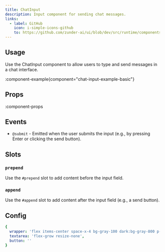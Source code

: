 ```yaml
---
title: ChatInput
description: Input component for sending chat messages.
links:
  - label: GitHub
    icon: i-simple-icons-github
    to: https://github.com/zunder-ai/ui/blob/dev/src/runtime/components/chat/ChatInput.vue
---
```


## Usage

Use the ChatInput component to allow users to type and send messages in a chat interface.

:component-example{component="chat-input-example-basic"}

## Props

:component-props

## Events

- `@submit` - Emitted when the user submits the input (e.g., by pressing Enter or clicking the send button).

## Slots

### `prepend`

Use the `#prepend` slot to add content before the input field.

### `append`

Use the `#append` slot to add content after the input field (e.g., a send button).

## Config

```yml
{
  wrapper: 'flex items-center space-x-4 bg-gray-100 dark:bg-gray-800 p-4 rounded-3xl',
  textarea: 'flex-grow resize-none',
  button: ''
}
```